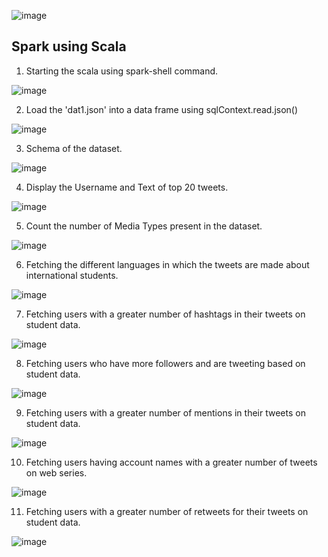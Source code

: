 
![image](https://user-images.githubusercontent.com/78001524/117390260-70378d80-aeb3-11eb-80dc-a9f2dcb5834c.png)


## **Spark using Scala**


1. Starting the scala using spark-shell command.

![image](https://user-images.githubusercontent.com/78001524/117360257-2bddca80-ae7e-11eb-87f5-9768655ebab6.png)

2. Load the 'dat1.json' into a  data frame using sqlContext.read.json()

![image](https://user-images.githubusercontent.com/78001524/117360378-562f8800-ae7e-11eb-89f6-f6fd366c76b1.png)

3. Schema of the dataset.

![image](https://user-images.githubusercontent.com/78001524/117360818-d9e97480-ae7e-11eb-88c3-eb3c7d3b6a44.png)

4. Display the Username and Text of top 20 tweets.

![image](https://user-images.githubusercontent.com/78001524/117361618-e15d4d80-ae7f-11eb-88db-74f5a08afe17.png)

5. Count the number of Media Types present in the dataset.

![image](https://user-images.githubusercontent.com/78001524/117365899-9e05dd80-ae85-11eb-809e-1f1b79365487.png)

6. Fetching the different languages in which the tweets are made about international students.

![image](https://user-images.githubusercontent.com/78004048/117381384-918f7e00-aea1-11eb-99c4-4efface7a84f.png)

7. Fetching users with a greater number of hashtags in their tweets on student data.

![image](https://user-images.githubusercontent.com/78004048/117386048-cf919f80-aeab-11eb-8527-f4cd7a0e9311.png)

8. Fetching users who have more followers and are tweeting based on student data.

![image](https://user-images.githubusercontent.com/78004048/117383124-a110c600-aea5-11eb-8d15-641763382fbc.png)

9. Fetching users with a greater number of mentions in their tweets on student data.

![image](https://user-images.githubusercontent.com/78004048/117386084-de785200-aeab-11eb-892a-5cc10a8ed1ab.png)

10. Fetching users having account names with a greater number of tweets on web series.

![image](https://user-images.githubusercontent.com/78004048/117385130-0ff01e00-aeaa-11eb-9ec2-2828a5591f42.png)

11. Fetching users with a greater number of retweets for their tweets on student data.

![image](https://user-images.githubusercontent.com/78004048/117385526-eedbfd00-aeaa-11eb-8e43-9a4a437b05e9.png)
